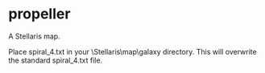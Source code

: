 # propeller
A Stellaris map.


Place spiral_4.txt in your \Stellaris\map\galaxy directory. This will overwrite the standard spiral_4.txt file.
